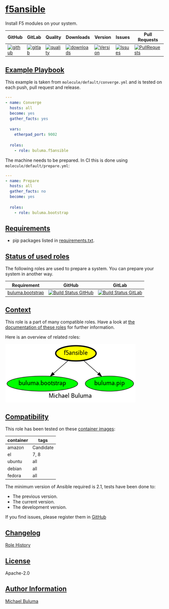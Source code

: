 # [f5ansible](#f5ansible)

Install F5 modules on your system.

|GitHub|GitLab|Quality|Downloads|Version|Issues|Pull Requests|
|------|------|-------|---------|-------|------|-------------|
|[![github](https://github.com/buluma/ansible-role-f5ansible/workflows/Ansible%20Molecule/badge.svg)](https://github.com/buluma/ansible-role-f5ansible/actions)|[![gitlab](https://gitlab.com/buluma/ansible-role-f5ansible/badges/master/pipeline.svg)](https://gitlab.com/buluma/ansible-role-f5ansible)|[![quality](https://img.shields.io/ansible/quality/)](https://galaxy.ansible.com/buluma/f5ansible)|[![downloads](https://img.shields.io/ansible/role/d/)](https://galaxy.ansible.com/buluma/f5ansible)|[![Version](https://img.shields.io/github/release/buluma/ansible-role-f5ansible.svg)](https://github.com/buluma/ansible-role-f5ansible/releases/)|[![Issues](https://img.shields.io/github/issues/buluma/ansible-role-f5ansible.svg)](https://github.com/buluma/ansible-role-f5ansible/issues/)|[![PullRequests](https://img.shields.io/github/issues-pr-closed-raw/buluma/ansible-role-f5ansible.svg)](https://github.com/buluma/ansible-role-f5ansible/pulls/)|

## [Example Playbook](#example-playbook)

This example is taken from `molecule/default/converge.yml` and is tested on each push, pull request and release.
```yaml
---
- name: Converge
  hosts: all
  become: yes
  gather_facts: yes

  vars:
    etherpad_port: 9002

  roles:
    - role: buluma.f5ansible
```

The machine needs to be prepared. In CI this is done using `molecule/default/prepare.yml`:
```yaml
---
- name: Prepare
  hosts: all
  gather_facts: no
  become: yes

  roles:
    - role: buluma.bootstrap
```



## [Requirements](#requirements)

- pip packages listed in [requirements.txt](https://github.com/buluma/ansible-role-f5ansible/blob/main/requirements.txt).

## [Status of used roles](#status-of-requirements)

The following roles are used to prepare a system. You can prepare your system in another way.

| Requirement | GitHub | GitLab |
|-------------|--------|--------|
|[buluma.bootstrap](https://galaxy.ansible.com/buluma/bootstrap)|[![Build Status GitHub](https://github.com/buluma/ansible-role-bootstrap/workflows/Ansible%20Molecule/badge.svg)](https://github.com/buluma/ansible-role-bootstrap/actions)|[![Build Status GitLab ](https://gitlab.com/buluma/ansible-role-bootstrap/badges/master/pipeline.svg)](https://gitlab.com/buluma/ansible-role-bootstrap)|

## [Context](#context)

This role is a part of many compatible roles. Have a look at [the documentation of these roles](https://buluma.co.ke/) for further information.

Here is an overview of related roles:

![dependencies](https://raw.githubusercontent.com/buluma/ansible-role-f5ansible/png/requirements.png "Dependencies")

## [Compatibility](#compatibility)

This role has been tested on these [container images](https://hub.docker.com/u/buluma):

|container|tags|
|---------|----|
|amazon|Candidate|
|el|7, 8|
|ubuntu|all|
|debian|all|
|fedora|all|

The minimum version of Ansible required is 2.1, tests have been done to:

- The previous version.
- The current version.
- The development version.



If you find issues, please register them in [GitHub](https://github.com/buluma/ansible-role-f5ansible/issues)

## [Changelog](#changelog)

[Role History](https://github.com/buluma/ansible-role-f5ansible/blob/master/CHANGELOG.md)

## [License](#license)

Apache-2.0

## [Author Information](#author-information)

[Michael Buluma](https://buluma.github.io/)

